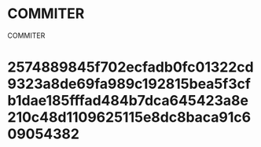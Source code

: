 # COMMITER
COMMITER






# 2574889845f702ecfadb0fc01322cd9323a8de69fa989c192815bea5f3cfb1dae185fffad484b7dca645423a8e210c48d1109625115e8dc8baca91c609054382
